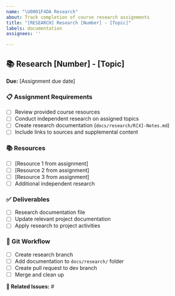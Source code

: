 ```yaml
---
name: "\U0001F4DA Research"
about: Track completion of course research assignments
title: "[RESEARCH] Research [Number] - [Topic]"
labels: documentation
assignees: ''

---
```


## 📚 Research [Number] - [Topic]

**Due:** [Assignment due date]

### 📋 Assignment Requirements

- [ ] Review provided course resources
- [ ] Conduct independent research on assigned topics
- [ ] Create research documentation (`docs/research/R[X]-Notes.md`)
- [ ] Include links to sources and supplemental content

### 📚 Resources

- [ ] [Resource 1 from assignment]
- [ ] [Resource 2 from assignment]
- [ ] [Resource 3 from assignment]
- [ ] Additional independent research

### ✅ Deliverables

- [ ] Research documentation file
- [ ] Update relevant project documentation
- [ ] Apply research to project activities

### 🔄 Git Workflow

- [ ] Create research branch
- [ ] Add documentation to `docs/research/` folder
- [ ] Create pull request to dev branch
- [ ] Merge and clean up

**🔗 Related Issues:** #
